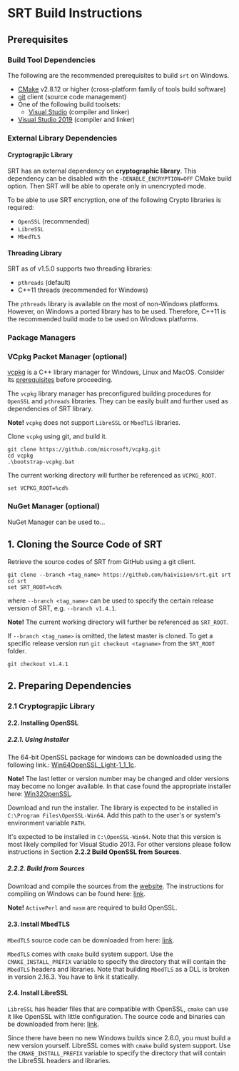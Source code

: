 # SRT Build Instructions

## Prerequisites

### Build Tool Dependencies

The following are the recommended prerequisites to build `srt` on Windows.

- [CMake](http://www.cmake.org/) v2.8.12 or higher (cross-platform family of tools build software)
- [git](https://git-scm.com/about) client (source code management)
- One of the following build toolsets:
  - [Visual Studio](https://visualstudio.microsoft.com/vs/downloads/) (compiler and linker)
- [Visual Studio 2019](https://visualstudio.microsoft.com/vs/downloads/) (compiler and linker)

### External Library Dependencies

#### Cryptograpjic Library

SRT has an external dependency on **cryptographic library**.
This dependency can be disabled with the `-DENABLE_ENCRYPTION=OFF` CMake build option.
Then SRT will be able to operate only in unencrypted mode.

To be able to use SRT encryption,
one of the following Crypto libraries is required:

- `OpenSSL` (recommended)
- `LibreSSL`
- `MbedTLS`

#### Threading Library

SRT as of v1.5.0 supports two threading libraries:

- `pthreads` (default)
- C++11 threads (recommended for Windows)

The `pthreads` library is available on the most of non-Windows platforms.
However, on Windows a ported library has to be used.
Therefore, C++11 is the recommended build mode to be used on Windows platforms.

### Package Managers

### VCpkg Packet Manager (optional)

[vcpkg](https://github.com/microsoft/vcpkg) is a C++ library manager for Windows, Linux and MacOS.
Consider its [prerequisites](https://github.com/microsoft/vcpkg/blob/master/README.md#quick-start) before proceeding.

The `vcpkg` library manager has preconfigured building procedures for `OpenSSL` and `pthreads` libraries.
They can be easily built and further used as dependencies of SRT library.

**Note!** `vcpkg` does not support `LibreSSL` or `MbedTLS` libraries.

Clone `vcpkg` using git, and build it.

```shell
git clone https://github.com/microsoft/vcpkg.git
cd vcpkg
.\bootstrap-vcpkg.bat
```

The current working directory will further be referenced as `VCPKG_ROOT`.

```shell
set VCPKG_ROOT=%cd%
```

### NuGet Manager (optional)

NuGet Manager can be used to...

## 1. Cloning the Source Code of SRT

Retrieve the source codes of SRT from GitHub using a git client.

```shell
git clone --branch <tag_name> https://github.com/haivision/srt.git srt
cd srt
set SRT_ROOT=%cd%
```

where `--branch <tag_name>` can be used to specify the certain release version of SRT,
e.g. `--branch v1.4.1`.

**Note!** The current working directory will further be referenced as `SRT_ROOT`.

If `--branch <tag_name>` is omitted, the latest master is cloned. To get a specific release version run
`git checkout <tagname>` from the `SRT_ROOT` folder.

```shell
git checkout v1.4.1
```

## 2. Preparing Dependencies

### 2.1 Cryptograpjic Library

#### 2.2. Installing OpenSSL

##### 2.2.1.  Using Installer

The 64-bit OpenSSL package for windows can be downloaded using the following link.: [Win64OpenSSL_Light-1_1_1c](http://slproweb.com/download/Win64OpenSSL_Light-1_1_1c.exe).

**Note!** The last letter or version number may be changed and older versions may become no longer available. In that case found the appropriate installer here: [Win32OpenSSL](http://slproweb.com/products/Win32OpenSSL.html).

Download and run the installer. The library is expected to be installed in `C:\Program Files\OpenSSL-Win64`. Add this path to the user's or system's environment variable `PATH`.

It's expected to be installed in `C:\OpenSSL-Win64`. Note that this version is most likely compiled for Visual Studio 2013. For other versions please follow instructions in Section **2.2.2 Build OpenSSL from Sources**.

##### 2.2.2. Build from Sources

Download and compile the sources from the [website](https://github.com/openssl/openssl). The instructions for compiling on Windows can be found here: [link](https://wiki.openssl.org/index.php/Compilation_and_Installation#Windows).

**Note!** `ActivePerl` and `nasm` are required to build OpenSSL.

#### 2.3. Install MbedTLS

`MbedTLS` source code can be downloaded from here: [link](https://tls.mbed.org/download).

`MbedTLS` comes with `cmake` build system support. Use the `CMAKE_INSTALL_PREFIX` variable to specify the directory that will contain the `MbedTLS` headers and libraries. Note that building `MbedTLS` as a DLL is broken in version 2.16.3. You have to link it statically.

#### 2.4. Install LibreSSL

`LibreSSL` has header files that are compatible with OpenSSL, `cmake` can use it like OpenSSL with little configuration. The source code and binaries can be downloaded from here: [link](https://ftp.openbsd.org/pub/OpenBSD/LibreSSL/).

Since there have been no new Windows builds since 2.6.0, you must build a new version yourself. LibreSSL comes with `cmake` build system support. Use the `CMAKE_INSTALL_PREFIX` variable to specify the directory that will contain the LibreSSL headers and libraries.
